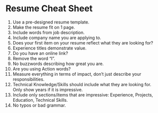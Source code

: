 # Resume Cheat Sheet

1. Use a pre-designed resume template.
2. Make the resume fit on 1 page.
3. Include words from job description.
4. Include company name you are applying to.
5. Does your first item on your resume reflect what they are looking for?
6. Experience titles demonstrate value.
7. Do you have an online link?
8. Remove the word “I”.
9. No buzzwords describing how great you are.
10. Are you using Action words?
11. Measure everything in terms of impact, don’t just describe your responsibilities.
12. Technical Knowledge/Skills should include what they are looking for. Only show years if it is impressive.
13. Include only sections/items that are impressive: Experience, Projects, Education, Technical Skills.
14. No typos or bad grammar.